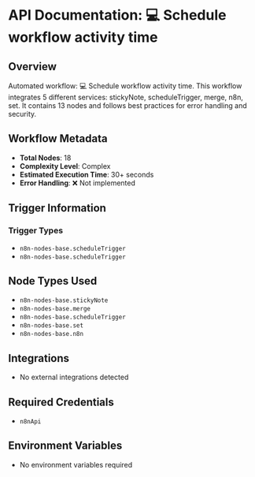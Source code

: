 # API Documentation: 💻 Schedule workflow activity time

## Overview
Automated workflow: 💻 Schedule workflow activity time. This workflow integrates 5 different services: stickyNote, scheduleTrigger, merge, n8n, set. It contains 13 nodes and follows best practices for error handling and security.

## Workflow Metadata
- **Total Nodes**: 18
- **Complexity Level**: Complex
- **Estimated Execution Time**: 30+ seconds
- **Error Handling**: ❌ Not implemented

## Trigger Information
### Trigger Types
- `n8n-nodes-base.scheduleTrigger`
- `n8n-nodes-base.scheduleTrigger`

## Node Types Used
- `n8n-nodes-base.stickyNote`
- `n8n-nodes-base.merge`
- `n8n-nodes-base.scheduleTrigger`
- `n8n-nodes-base.set`
- `n8n-nodes-base.n8n`

## Integrations
- No external integrations detected

## Required Credentials
- `n8nApi`

## Environment Variables
- No environment variables required
